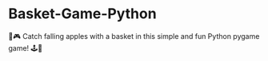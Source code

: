 # Basket-Game-Python
🍎🎮 Catch falling apples with a basket in this simple and fun Python pygame game! 🕹️🍏
